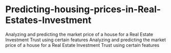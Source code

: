 # Predicting-housing-prices-in-Real-Estates-Investment
Analyzing and predicting the market price of a house for a Real Estate Investment Trust using certain features  Analyzing and predicting the market price of a house for a Real Estate Investment Trust using certain features
